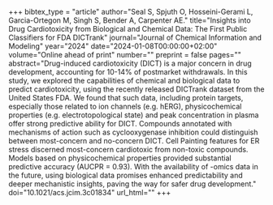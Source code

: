 +++
bibtex_type = "article"
author="Seal S, Spjuth O, Hosseini-Gerami L, Garcia-Ortegon M, Singh S, Bender A, Carpenter AE."
title="Insights into Drug Cardiotoxicity from Biological and Chemical Data: The First Public Classifiers for FDA DICTrank"
journal="Journal of Chemical Information and Modeling"
year="2024"
date="2024-01-08T00:00:00+02:00"
volume="Online ahead of print"
number=""
preprint = false
pages=""
abstract="Drug-induced cardiotoxicity (DICT) is a major concern in drug development, accounting for 10-14% of postmarket withdrawals. In this study, we explored the capabilities of chemical and biological data to predict cardiotoxicity, using the recently released DICTrank dataset from the United States FDA. We found that such data, including protein targets, especially those related to ion channels (e.g. hERG), physicochemical properties (e.g. electrotopological state) and peak concentration in plasma offer strong predictive ability for DICT. Compounds annotated with mechanisms of action such as cyclooxygenase inhibition could distinguish between most-concern and no-concern DICT. Cell Painting features for ER stress discerned most-concern cardiotoxic from non-toxic compounds. Models based on physicochemical properties provided substantial predictive accuracy (AUCPR = 0.93). With the availability of -omics data in the future, using biological data promises enhanced predictability and deeper mechanistic insights, paving the way for safer drug development."
doi="10.1021/acs.jcim.3c01834"
url_html=""
+++